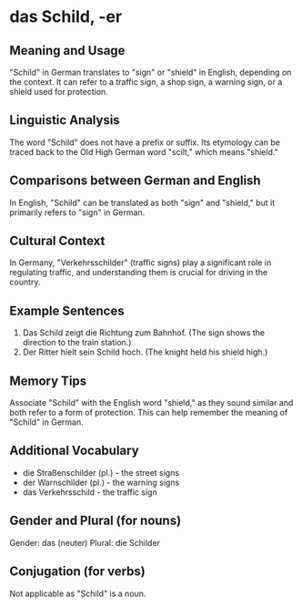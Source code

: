 # das Schild, -er
## Meaning and Usage
"Schild" in German translates to "sign" or "shield" in English, depending on the context. It can refer to a traffic sign, a shop sign, a warning sign, or a shield used for protection.

## Linguistic Analysis
The word "Schild" does not have a prefix or suffix. Its etymology can be traced back to the Old High German word "scilt," which means "shield."

## Comparisons between German and English
In English, "Schild" can be translated as both "sign" and "shield," but it primarily refers to "sign" in German.

## Cultural Context
In Germany, "Verkehrsschilder" (traffic signs) play a significant role in regulating traffic, and understanding them is crucial for driving in the country.

## Example Sentences
1. Das Schild zeigt die Richtung zum Bahnhof. (The sign shows the direction to the train station.)
2. Der Ritter hielt sein Schild hoch. (The knight held his shield high.)

## Memory Tips
Associate "Schild" with the English word "shield," as they sound similar and both refer to a form of protection. This can help remember the meaning of "Schild" in German.

## Additional Vocabulary
- die Straßenschilder (pl.) - the street signs
- der Warnschilder (pl.) - the warning signs
- das Verkehrsschild - the traffic sign

## Gender and Plural (for nouns)
Gender: das (neuter)
Plural: die Schilder

## Conjugation (for verbs)
Not applicable as "Schild" is a noun.